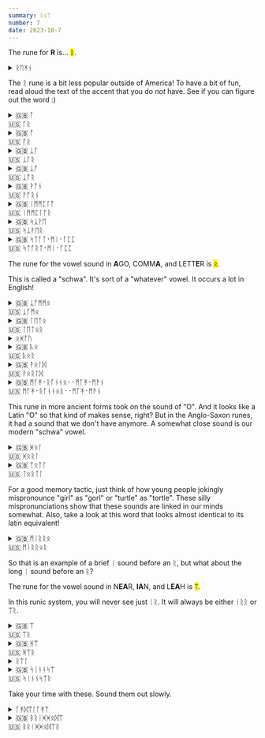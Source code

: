 ```yaml
---
summary: ᚱᛟᛠ
number: 7
date: 2023-10-7
---
```


The rune for <strong>R</strong> is... <mark>ᚱ</mark>.

<details>
    <summary>ᚱᛖᛡᚾ</summary>
    <p>rain / reign</p>
</details>

The ᚱ rune is a bit less popular outside of America! To have a bit of fun, read aloud the text of the accent that you do *not* have. See if you can figure out the word :) 

<details>
    <summary>🇬🇧 ᚪ<br>🇺🇸 ᚪᚱ</summary>
    <p>are</p>
</details>

<details>
    <summary>🇬🇧 ᚩ<br>🇺🇸 ᚩᚱ</summary>
    <p>or / ore / awe (if you're British)</p>
</details>

<details>
    <summary>🇬🇧 ᛣᚪ<br>🇺🇸 ᛣᚪᚱ</summary>
    <p>car</p>
</details>

<details>
    <summary>🇬🇧 ᛣᚩ<br>🇺🇸 ᛣᚩᚱ</summary>
    <p>core / caw (if you're British)</p>
</details>

<details>
    <summary>🇬🇧 ᚹᚩᚾ<br>🇺🇸 ᚹᚩᚱᚾ</summary>
    <p>warn / worn</p>
</details>

<details>
    <summary>🇬🇧 ᛁᛗᛗᛈᛚᚩ<br>🇺🇸 ᛁᛗᛗᛈᛚᚩᚱ</summary>
    <p>implore</p>
</details>

<details>
    <summary>🇬🇧 ᛋᛣᚹᛖ<br>🇺🇸 ᛋᛣᚹᛖᚱ</summary>
    <p>square</p>
</details>

<details>
    <summary>🇬🇧 ᛋᛏᚪᛏ᛫ᛗᛁ᛫ᚪᛈᛈ<br>🇺🇸 ᛋᛏᚪᚱᛏ᛫ᛗᛁ᛫ᚪᛈᛈ</summary>
    <p>start me up</p>
</details>

The rune for the vowel sound in <strong>A</strong>GO, COMM<strong>A</strong>, and LETT<strong>E</strong>R is <mark>ᛟ</mark>.

This is called a "schwa". It's sort of a "whatever" vowel. It occurs a lot in English!

<details>
    <summary>🇬🇧 ᛣᚩᛗᛗᛟ<br>🇺🇸 ᛣᚪᛗᛟ</summary>
    <p>comma</p>
</details>

<details>
    <summary>🇬🇧 ᛚᛖᛏᛟ<br>🇺🇸 ᛚᛖᛏᛟᚱ</summary>
    <p>letter</p>
</details>

<details>
    <summary>ᛟᚸᚩᚢ</summary>
    <p>ago</p>
</details>

<details>
    <summary>🇬🇧 ᚣᛟ<br>🇺🇸 ᚣᛟᚱ</summary>
    <p>our / hour</p>
</details>

<details>
    <summary>🇬🇧 ᚹᛟᛚᛞ<br>🇺🇸 ᚹᛟᚱᛚᛞ</summary>
    <p>world / whirled</p>
</details>

<details>
    <summary>🇬🇧 ᛗᚪᛡ᛫ᚱᚪᚾᚾᛟ᛫᛫ᛗᚪᛡ᛫ᛗᚫᚾ<br>🇺🇸 ᛗᚪᛡ᛫ᚱᚪᚾᚾᛟᚱ᛫᛫ᛗᚪᛡ᛫ᛗᚫᚾ</summary>
    <p>My runner, my man</p>
</details>

This rune in more ancient forms took on the sound of "O". And it looks like a Latin "O" so that kind of makes sense, right? But in the Anglo-Saxon runes, it had a sound that we don't have anymore. A somewhat close sound is our modern "schwa" vowel.

<details>
    <summary>🇬🇧 ᚸᛟᛚ<br>🇺🇸 ᚸᛟᚱᛚ</summary>
    <p>girl</p>
</details>

<details>
    <summary>🇬🇧 ᛏᛟᛏᛚ<br>🇺🇸 ᛏᛟᚱᛏᛚ</summary>
    <p>turtle</p>
</details>

For a good memory tactic, just think of how young people jokingly mispronounce "girl" as "gorl" or "turtle" as "tortle". These silly mispronunciations show that these sounds are linked in our minds somewhat. Also, take a look at this word that looks almost identical to its latin equivalent!

<details>
    <summary>🇬🇧 ᛗᛁᚱᚱᛟ<br>🇺🇸 ᛗᛁᚱᚱᛟᚱ</summary>
    <p>mirror</p>
</details>

So that is an example of a brief ᛁ sound before an ᚱ, but what about the long ᛁ sound before an ᚱ?

The rune for the vowel sound in N<strong>EA</strong>R, <strong>IA</strong>N, and L<strong>EA</strong>H is <mark>ᛠ</mark>.

In this runic system, you will never see just ᛁᚱ. It will always be either ᛁᚱᚱ or ᛠᚱ.

<details>
    <summary>🇬🇧 ᛠ<br>🇺🇸 ᛠᚱ</summary>
    <p>ear</p>
</details>

<details>
    <summary>🇬🇧 ᚻᛠ<br>🇺🇸 ᚻᛠᚱ</summary>
    <p>here / hear</p>
</details>

<details>
    <summary>ᚱᛠᛚ</summary>
    <p>real</p>
</details>

<details>
    <summary>🇬🇧 ᛋᛁᚾᚾᛋᛠ<br>🇺🇸 ᛋᛁᚾᚾᛋᛠᚱ</summary>
    <p>sincere</p>
</details>

Take your time with these. Sound them out slowly.

<details>
    <summary>ᚪᛡᛞᛠᛚᚪᛡᛉ</summary>
    <p>idealize</p>
</details>

<details>
    <summary>🇬🇧 ᛒᚱᛁᚸᚸᛟᛞᛠ<br>🇺🇸 ᛒᚱᛁᚸᚸᛟᛞᛠᚱ</summary>
    <p>brigadier</p>
</details>
